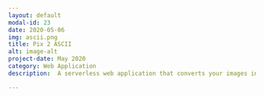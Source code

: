 ```yaml
---
layout: default
modal-id: 23
date: 2020-05-06
img: ascii.png
title: Pix 2 ASCII
alt: image-alt
project-date: May 2020
category: Web Application
description:  A serverless web application that converts your images into pixel art and runs on Firebase cloud functions<br> Check it out here <a href="https://pix2ascii.web.app/"> Pix2ascii!</a> or read the source code<a href="https://github.com/Aveek-Saha/pix2ascii"> GitHub </a> <br><div>Icons made by <a href="https://www.flaticon.com/authors/freepik" title="Freepik">Freepik</a> from <a href="https://www.flaticon.com/" title="Flaticon">www.flaticon.com</a></div>

---
```

